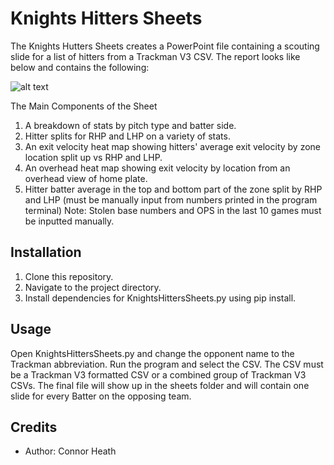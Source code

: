 # Knights Hitters Sheets
The Knights Hutters Sheets creates a PowerPoint file containing a scouting slide for a list of hitters from a Trackman V3 CSV. The report looks like below and contains the following:

![alt text](https://github.com/cheath5155/KnightsHittersSheets/blob/main/Example.jpg)

The Main Components of the Sheet
1) A breakdown of stats by pitch type and batter side.
2) Hitter splits for RHP and LHP on a variety of stats.
3) An exit velocity heat map showing hitters' average exit velocity by zone location split up vs RHP and LHP.
4) An overhead heat map showing exit velocity by location from an overhead view of home plate.
5) Hitter batter average in the top and bottom part of the zone split by RHP and LHP (must be manually input from numbers printed in the program terminal)
Note: Stolen base numbers and OPS in the last 10 games must be inputted manually.


## Installation
1) Clone this repository.
2) Navigate to the project directory.
3) Install dependencies for KnightsHittersSheets.py using pip install.

## Usage
Open KnightsHittersSheets.py and change the opponent name to the Trackman abbreviation.
Run the program and select the CSV.
The CSV must be a Trackman V3 formatted CSV or a combined group of Trackman V3 CSVs.
The final file will show up in the sheets folder and will contain one slide for every Batter on the opposing team.

## Credits
- Author: Connor Heath


